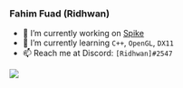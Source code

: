 ### Fahim Fuad (Ridhwan)

- 🔭 I’m currently working on [Spike](https://github.com/FahimFuad/Spike)
- 🌱 I’m currently learning `C++`, `OpenGL`, `DX11`
- 📫 Reach me at Discord: `[Ridhwan]#2547`

![](https://github-readme-stats.vercel.app/api?username=fahimfuad&theme=react&show_icons=true)
